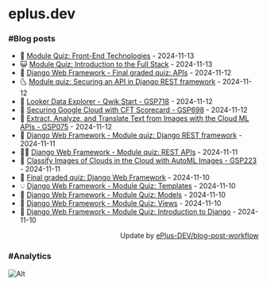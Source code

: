 # eplus.dev

### #Blog posts

<!-- BLOG-POST-LIST:START -->
 - 🧰 [Module Quiz: Front-End Technologies](https://eplus.dev/module-quiz-front-end-technologies) - 2024-11-13
 - 😺 [Module Quiz: Introduction to the Full Stack](https://eplus.dev/module-quiz-introduction-to-the-full-stack) - 2024-11-13
 - 🗽 [Django Web Framework - Final graded quiz: APIs](https://eplus.dev/django-web-framework-final-graded-quiz-apis) - 2024-11-12
 - 🌜 [Module quiz: Securing an API in Django REST framework](https://eplus.dev/module-quiz-securing-an-api-in-django-rest-framework) - 2024-11-12
 - 📝 [Looker Data Explorer - Qwik Start - GSP718](https://eplus.dev/looker-data-explorer-qwik-start-gsp718) - 2024-11-12
 - 🚀 [Securing Google Cloud with CFT Scorecard - GSP698](https://eplus.dev/securing-google-cloud-with-cft-scorecard-gsp698) - 2024-11-12
 - 💼 [Extract, Analyze, and Translate Text from Images with the Cloud ML APIs - GSP075](https://eplus.dev/extract-analyze-and-translate-text-from-images-with-the-cloud-ml-apis-gsp075) - 2024-11-12
 - 🦣 [Django Web Framework - Module quiz: Django REST framework](https://eplus.dev/django-web-framework-module-quiz-django-rest-framework) - 2024-11-11
 - 👨‍🏫 [Django Web Framework - Module quiz: REST APIs](https://eplus.dev/django-web-framework-module-quiz-rest-apis) - 2024-11-11
 - 🔭 [Classify Images of Clouds in the Cloud with AutoML Images - GSP223](https://eplus.dev/classify-images-of-clouds-in-the-cloud-with-automl-images-gsp223) - 2024-11-11
 - 🤡 [Final graded quiz: Django Web Framework](https://eplus.dev/final-graded-quiz-django-web-framework) - 2024-11-10
 - 💡 [Django Web Framework - Module Quiz: Templates](https://eplus.dev/django-web-framework-module-quiz-templates) - 2024-11-10
 - 🦣 [Django Web Framework - Module Quiz: Models](https://eplus.dev/django-web-framework-module-quiz-models) - 2024-11-10
 - 💪 [Django Web Framework - Module Quiz: Views](https://eplus.dev/django-web-framework-module-quiz-views) - 2024-11-10
 - 🤡 [Django Web Framework - Module Quiz: Introduction to Django](https://eplus.dev/django-web-framework-module-quiz-introduction-to-django) - 2024-11-10<!-- BLOG-POST-LIST:END -->

<div align="right">
  Update by <a target="_blank"
    href="https://github.com/ePlus-DEV/blog-post-workflow">ePlus-DEV/blog-post-workflow</a>
</div>

### #Analytics
![Alt](https://repobeats.axiom.co/api/embed/9990f7cddfbad8d834990b10ccad05f81ac1096f.svg "Repobeats analytics image")
